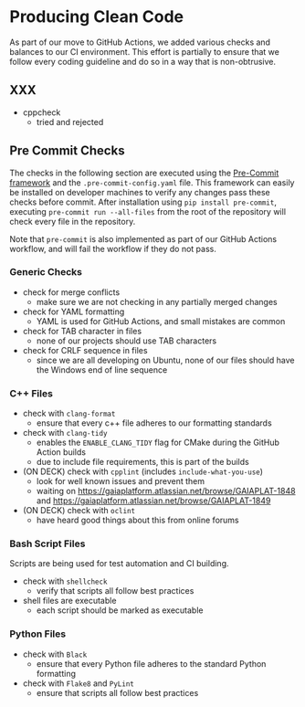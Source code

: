 # Producing Clean Code

As part of our move to GitHub Actions, we added various checks and balances to our CI environment.
This effort is partially to ensure that we follow every coding guideline and do so in a way that is non-obtrusive.

## XXX

- cppcheck
  - tried and rejected

## Pre Commit Checks

The checks in the following section are executed using the [Pre-Commit framework](https://pre-commit.com/) and the `.pre-commit-config.yaml` file.
This framework can easily be installed on developer machines to verify any changes pass these checks before commit.
After installation using `pip install pre-commit`, executing `pre-commit run --all-files` from the root of the repository will check every file in the repository.

Note that `pre-commit` is also implemented as part of our GitHub Actions workflow, and will fail the workflow if they do not pass.

### Generic Checks

- check for merge conflicts
  - make sure we are not checking in any partially merged changes
- check for YAML formatting
  - YAML is used for GitHub Actions, and small mistakes are common
- check for TAB character in files
  - none of our projects should use TAB characters
- check for CRLF sequence in files
  - since we are all developing on Ubuntu, none of our files should have the Windows end of line sequence

### C++ Files

- check with `clang-format`
  - ensure that every c++ file adheres to our formatting standards
- check with `clang-tidy`
  - enables the `ENABLE_CLANG_TIDY` flag for CMake during the GitHub Action builds
  - due to include file requirements, this is part of the builds
- (ON DECK) check with `cpplint` (includes `include-what-you-use`)
  - look for well known issues and prevent them
  - waiting on https://gaiaplatform.atlassian.net/browse/GAIAPLAT-1848 and https://gaiaplatform.atlassian.net/browse/GAIAPLAT-1849
- (ON DECK) check with `oclint`
  - have heard good things about this from online forums

### Bash Script Files

Scripts are being used for test automation and CI building.

- check with `shellcheck`
  - verify that scripts all follow best practices
- shell files are executable
  - each script should be marked as executable

### Python Files

- check with `Black`
  - ensure that every Python file adheres to the standard Python formatting
- check with `Flake8` and `PyLint`
  - ensure that scripts all follow best practices

